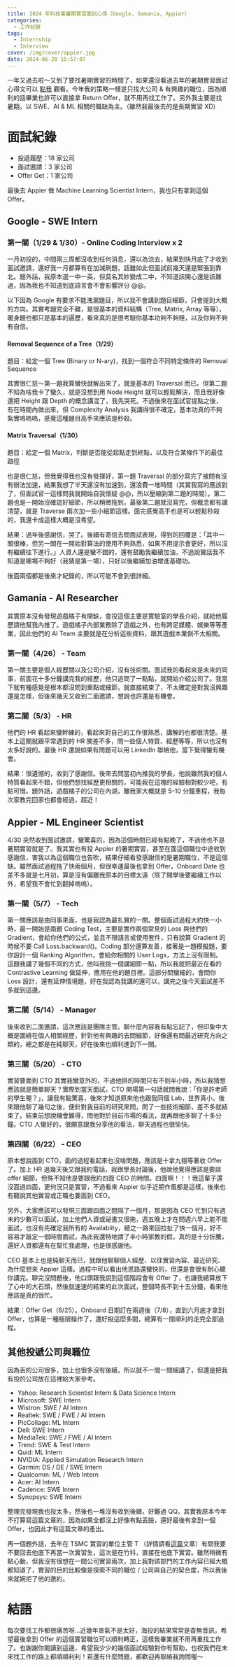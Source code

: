 ```yaml
---
title: 2024 年科技業暑期實習面試心得（Google, Gamania, Appier）
categories:
  - 工作紀錄
tags:
  - Internship
  - Interview
cover: /img/cover/appier.jpg
date: 2024-06-28 15:57:07
---
```


一年又過去啦～又到了要找暑期實習的時間了，如果還沒看過去年的暑期實習面試心得文可以 [點我](https://jackchen890311.github.io/2023/05/24/summer-intern-2023/) 觀看。今年我的策略一樣是只找大公司 & 有興趣的職位，因為順利的話畢業也許可以直接拿 Return Offer，就不用再找工作了。另外我主要是找暑期，以 SWE、AI & ML 相關的職缺為主。（雖然我最後去的是長期實習 XD）

# 面試紀錄
- 投遞履歷：18 家公司
- 面試邀請：3 家公司
- Offer Get：1 家公司

最後去 Appier 做 Machine Learning Scientist Intern，我也只有拿到這個 Offer。

## Google - SWE Intern
### 第一關（1/29 & 1/30）- Online Coding Interview x 2
一月初投的，中間兩三周都沒收到任何消息，還以為涼去，結果到快月底了才收到面試邀請，還好我一月都算有在加減刷題，話雖如此但面試前幾天還是緊張到靠北。題外話，我原本選一中一英，但莫名其妙變成二中，不知道該開心還是該難過，因為我也不知道到底語言會不會影響評分 @@。

以下因為 Google 有要求不能洩漏題目，所以我不會講到題目細節，只會提到大概的方向。其實考題完全不難，是很基本的資料結構（Tree, Matrix, Array 等等），暖身題也都只是基本的遍歷，看來真的是很考驗你基本功夠不夠穩，以及你夠不夠有自信。

#### Removal Sequence of a Tree（1/29）
<!-- 給定一個 Tree (Binary or N-ary)，找到一個 removal sequence，並滿足以下條件：
- 優先刪除葉節點，刪除時要將 TreeNode 的 Link 斷開
- 若某節點被刪除，則下一次優先刪除其父節點
- 若某節點被刪除，則下一次優先刪除非父節點，除非只剩下父節點可以刪除（Follow-up）
- 最後回傳其刪除順序 -->
<!-- 
其實很仁慈～第一題我算蠻快就解出來了，就是基本的 DFS 而已。但第二題不知為啥我卡了蠻久，就是沒想到用 node height 就可以輕鬆解決，而且我好像還把 height 跟 depth 的概念講混了，我先哭死。不過後來在面試官提點之後，有在時間內做出來，但 complexity analysis 我講得很不確定，基本功真的不夠紮實嗚嗚嗚，感覺這種題目高手來應該是秒殺。 -->

題目：給定一個 Tree (Binary or N-ary)，找到一個符合不同特定條件的 Removal Sequence

其實很仁慈～第一題我算蠻快就解出來了，就是基本的 Traversal 而已。但第二題不知為啥我卡了蠻久，就是沒想到用 Node Height 就可以輕鬆解決，而且我好像還把 Height 跟 Depth 的概念講混了，我先哭死。不過後來在面試官提點之後，有在時間內做出來，但 Complexity Analysis 我講得很不確定，基本功真的不夠紮實嗚嗚嗚，感覺這種題目高手來應該是秒殺。

#### Matrix Traversal（1/30）
<!-- 給定一個 N x N matrix, starting point 與 termination point：
- 0 代表水，1 代表陸地，只能走上下左右
- 找出是否能從 S 走到 T，並回傳 True / False
- 加入一個條件 C (代表貓)，找出所有從 S（老鼠起點）到 T（老鼠終點）的路徑中，與貓的最短距離最大的路徑（Follow-up）
- 與貓的距離定義為該點走到貓的距離，若中間有水阻隔就要繞路 -->
<!-- 也是很仁慈，但我覺得我也沒有發揮好，第一題 Traversal 的部分寫完了被問有沒有辦法加速，結果我想了半天還沒有加速到，還浪費一堆時間。（其實我寫的應該對了，但面試官一這樣問我就開始自我懷疑 @@，所以壓縮到第二題的時間）第二題也是與貓的距離一開始沒確認好遇到水要繞路，所以稍微拖到，最後第二題就沒寫完，但概念都有講清楚，就是 BFS + DFS 加一些小細節這樣。面完感覺高手也是可以輕鬆秒殺的，我還卡成這樣大概是沒希望 QQ。 -->

題目：給定一個 Matrix，判斷是否能從起點走到終點，以及符合某條件下的最佳路徑

也是很仁慈，但我覺得我也沒有發揮好，第一題 Traversal 的部分寫完了被問有沒有辦法加速，結果我想了半天還沒有加速到，還浪費一堆時間（其實我寫的應該對了，但面試官一這樣問我就開始自我懷疑 @@，所以壓縮到第二題的時間）。第二題也是一開始沒確認好細節，所以稍微拖到，最後第二題就沒寫完，但概念都有講清楚，就是 Traverse 兩次加一些小細節這樣。面完感覺高手也是可以輕鬆秒殺的，我還卡成這樣大概是沒希望。

結果：過年後感謝信，哭了。後續有寄信去問面試表現，得到的回覆是：「其中一關很棒，但另一關在一開始對算法的使用不夠熟悉，如果不用提示會更好，所以沒有繼續往下進行。」人資人還是蠻不錯的，還有鼓勵我繼續加油，不過說實話我不知道是哪場不夠好（我猜是第一場），只好以後繼續加油增進基礎功。

<!-- ## Yahoo - Research Scientist Intern
這個職位剛好實驗室的學長前年有待過，他強烈推薦我去，因為他說風氣很不錯，加上可以自由研究你想研究的東西，甚至也許會對碩論有幫助，總之就是個不錯的職位這樣。也是一月初投，但他們好像一月底才會統一開始審這樣。

結果：直接感謝信，幹其實我不懂為啥，有可能[去年面 DevOps 面太爛](https://jackchen890311.github.io/2023/05/24/summer-intern-2023/#Yahoo-DevOps-Intern)所以進黑名單了吧，雞巴。

## Microsoft - SWE Intern
在 LinkedIn 上收到邀請，仔細一看竟然是 Summer Internship，所以就直接丟了。印象中微軟似乎是第一年開暑期實習，以往都是整年的甚麼未來生涯體驗計畫，也因此我過往都沒有丟（大二好像丟過，但那時候還沒雙到資管系，雖然我覺得我面的不錯但還是感謝信）。不得不說微軟流程設計得不錯，大概十分鐘不到就可以填完資料送出申請了，非常方便。

結果：又一個直接感謝信，我真的茫了，完全不懂為啥，而且效率超快，大概只過了三四天，莫名其妙。有在 LinkedIn 上詢問人資，但沒理我，然後過幾天又發另一個不相關的缺的邀請給我，整個問號。 -->

後面兩個都是後來才紀錄的，所以可能不會到很詳細。

## Gamania - AI Researcher
其實原本沒有發現遊戲橘子有開缺，會投這個主要是實驗室的學長介紹，就給他履歷請他幫我內推了。遊戲橘子內部業務除了遊戲之外，也有跨足媒體、娛樂等等產業，因此他們的 AI Team 主要就是在分析這些資料，跟其遊戲本業倒不太相關。

### 第一關（4/26） - Team
第一關主要是個人經歷關以及公司介紹，沒有技術關。面試我的看起來是未來的同事，前面花十多分鐘講完我的經歷，他只追問了一點點，就開始介紹公司了。我當下就有種感覺是根本都沒問到重點或細節，就直接結束了，不太確定是對我沒興趣還是怎樣，但後來幾天又收到二面邀請，想說也許還是有機會。

### 第二關（5/3） - HR
他們的 HR 看起來蠻幹練的，看起來對自己的工作很熟悉，講解的也都很清楚。基本上這關就跟平常遇到的 HR 關差不多，問一些個人特質、經歷等等，所以也沒有太多好說的。最後 HR 還說如果有問題可以用 LinkedIn 聯絡他，當下覺得蠻有機會。

結果：很遺憾的，收到了感謝信。後來去問當初內推我的學長，他說雖然我的個人特質看起來不錯，但他們想找經歷更相關的，可能我在這塊的經驗相對較少吧，有點可惜。題外話，遊戲橘子的公司在內湖，離我家大概就是 5-10 分鐘車程，我每次家教完回家也都會經過，超近！


## Appier - ML Engineer Scientist
4/30 突然收到面試邀請，蠻驚喜的，因為這個時間已經有點晚了，不過他也不是暑期實習就是了。我其實也有投 Appier 的暑期實習，甚至在面這個職位中途收到感謝信，害我以為這個職位也告吹，結果仔細看發感謝信的是暑期職位，不是這個缺。雖然面試過程拖了快兩個月，但很幸運最後也拿到 Offer，Onboard Date 也差不多就是七月初，算是沒有偏離我原本的目標太遠（除了開學後要繼續工作以外，希望我不會忙到翻掉嗚嗚）。

### 第一關（5/7） - Tech
第一關應該是由同事來面，也是我認為最扎實的一關。整個面試過程大約快一小時，最一開始是兩題 Coding Test，主要是實作兩個常見的 Loss 與他們的 Gradient，會給你他們的公式，並且不限語言或使用套件，只有說算 Gradient 的時候不要 Call Loss.backward()。Coding 部分還算友善，接著是一題模擬題，要你設計一個 Ranking Algorithm，會給你相關的 User Logs，方法上沒有限制。這題我講了幾個不同的方式，他叫我挑一個講細節一點，所以我就把最近在看的 Contrastive Learning 做延伸，應用在他的題目裡。這部分問蠻細的，會問你 Loss 設計，還有延伸情境題，好在我認為我講的還可以，講完之後今天面試差不多就到這邊。

### 第二關（5/14） - Manager
後來收到二面邀請，這次應該是團隊主管。聊什麼內容我有點忘記了，但印象中大概是圍繞在個人相關經歷，針對他有興趣的去問細節，好像還有問最近研究方向之類的，總之都是在純聊天，好在後來也順利進到下一關。

### 第三關（5/20） - CTO
實習要面到 CTO 其實我蠻意外的，不過他排的時間只有不到半小時，所以我猜想應該就是簡單聊天？實際到當天面試，CTO 開場第一句話就問我說：「你是許老師的學生喔？」，讓我有點驚喜，後來才知道原來他也跟我同個 Lab，世界真小。後來跟他聊了幾句之後，便針對我目前的研究來問，問了一些技術細節，差不多就結束了。結束前想說機會難得，問他對於目前市場的看法，就再跟他多聊了十多分鐘。CTO 人蠻好的，很願意跟我分享他的看法，聊天過程也很愉快。

### 第四關（6/22） - CEO
原本想說面到 CTO，面的過程看起來也沒啥問題，應該是十拿九穩等著收 Offer 了。加上 HR 過幾天後又跟我約電話，我跟學長討論後，他說他覺得應該是要談 offer 細節，但殊不知他是要跟我約四面 CEO 的時間。四面啊！！！我這輩子還沒面過四面，更何況只是實習，不過看來 Appier 似乎近期作風都是這樣，後來也有聽說其他實習或正職也要面到 CEO。

另外，大家應該可以發現三面跟四面之間隔了一個月，那是因為 CEO 忙到只有週末的少數可以面試，加上他們人資或祕書又很拖，週五晚上才在問週六早上能不能面試，也沒有先確定我所有的 Availablity，總之一路來回拉扯了快一個月，好不容易才敲定一個時間面試，為此我還特地請了半小時家教的假，真的是十分折騰，還好人資都還有在幫忙我處理，也是很感謝他。

CEO 基本上也是純聊天而已，就跟他聊聊個人經歷、以往實習內容、最近研究、為什麼想來 Appier 這樣。過程中可以看出他思路還蠻快的，但還是會很有耐心聽你講完。聊完沒問題後，他口頭跟我說到這個階段會有 Offer 了，也讓我總算放下了心中的大石頭，然後就速速的結束的此次面試，整個時長不到十五分鐘，看來他應該是真的很忙。

結果：Offer Get（6/25）。Onboard 日期訂在兩週後（7/8），直到六月底才拿到 Offer，也算是一種極限操作了，還好投這麼多間，總算有一間順利的走完全部過程。


## 其他投遞公司與職位
因為丟的公司很多，加上也很多沒有後續，所以就不一間一間細講了，但還是把我有投的公司放在這裡給大家參考。

- Yahoo: Research Scientist Intern & Data Science Intern
- Microsoft: SWE Intern
- Wistron: SWE / AI Intern
- Realtek: SWE / FWE / AI Intern
- PicCollage: ML Intern
- Dell: SWE Intern
- MediaTek: SWE / FWE / AI Intern
- Trend: SWE & Test Intern
- Quid: ML Intern
- NVIDIA: Applied Simulation Research Intern
- Garmin: DS / DE / SWE Intern
- Qualcomm: ML / Web Intern
- Acer: AI Intern
- Cadence: SWE Intern
- Synopsys: SWE Intern

整理完發現我也投太多，然後也一堆沒有收到後續，好難過 QQ。其實我原本今年不打算寫這篇文章的，因為如果全都沒上好像有點丟臉，還好最後有拿到一個 Offer，也因此才有這篇文章的產出。

再一個題外話，去年在 TSMC 實習的單位主管 T （詳情請看[這篇](https://jackchen890311.github.io/2023/09/11/intern-at-TSMC/)文章）有問我要不要回去他底下再當一次實習生，這次是在竹科，直接在他底下實習。雖然稍微有點心動，但我沒有很想在一間公司實習兩次，加上我對該部門的工作內容已經大概都知道了，實習的目的比較像是探索不同的職位 / 公司與自己的契合度，所以我後來就婉拒了他的邀約。


# 結語
每次要找工作都很痛苦呀...近幾年景氣不是太好，海投的結果常常是杳無音訊，希望最後拿到 Offer 的這個實習職位可以順利轉正，這樣我畢業就不用再重找工作了。也謝謝你閱讀到這邊，希望我少少的幾個面試經驗對你有幫助，也祝我們在未來找工作的路上都順順利利！若還有什麼問題，都歡迎再聯絡我詢問喔～